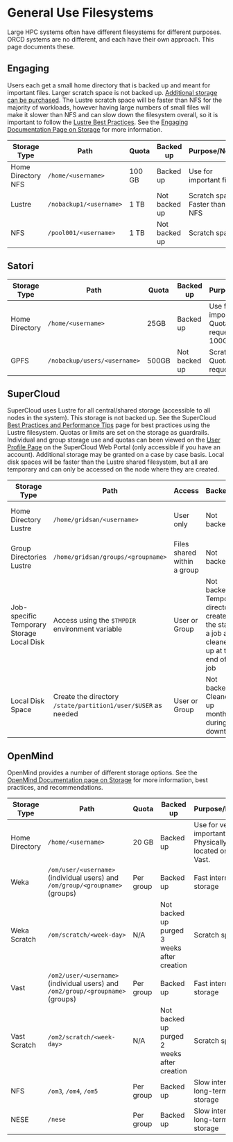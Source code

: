# General Use Filesystems

Large HPC systems often have different filesystems for different purposes. ORCD systems are no different, and each have their own approach. This page documents these.

## Engaging

Users each get a small home directory that is backed up and meant for important files. Larger scratch space is not backed up. [Additional storage can be purchased](project-filesystems.md). The Lustre scratch space will be faster than NFS for the majority of workloads, however having large numbers of small files will make it slower than NFS and can slow down the filesystem overall, so it is important to follow the [Lustre Best Practices](https://engaging-web.mit.edu/eofe-wiki/best_practices/lustre/). See the [Engaging Documentation Page on Storage](https://engaging-web.mit.edu/eofe-wiki/storage/) for more information.

| Storage Type      | Path | Quota | Backed up | Purpose/Notes |
| ----------- | ----------- |----------- |----------- |----------- |
| Home Directory <br> NFS  | `/home/<username>` | 100 GB | Backed up | Use for important files |
| Lustre | `/nobackup1/<username>` | 1 TB | Not backed up | Scratch space <br> Faster than NFS |
| NFS | `/pool001/<username>` | 1 TB | Not backed up | Scratch space |

## Satori

<!--
Do we need a short intro paragraph? Other systems have them.
-->

| Storage Type      | Path | Quota | Backed up | Purpose/Notes |
| ----------- | ----------- |----------- |----------- |----------- |
| Home Directory | `/home/<username>` | 25GB | Backed up | Use for important files. Quota increase request to 100GB. |
| GPFS           | `/nobackup/users/<username>` | 500GB | Not backed up | Scratch space. Quota increase request to 2TB. |

## SuperCloud

SuperCloud uses Lustre for all central/shared storage (accessible to all nodes in the system). This storage is not backed up. See the SuperCloud [Best Practices and Performance Tips](https://supercloud.mit.edu/best-practices-and-performance-tips) page for best practices using the Lustre filesystem. Quotas or limits are set on the storage as guardrails. Individual and group storage use and quotas can been viewed on the [User Profile Page](https://txe1-portal.mit.edu/profile/user_profile.php) on the SuperCloud Web Portal (only accessible if you have an account). Additional storage may be granted on a case by case basis. Local disk spaces will be faster than the Lustre shared filesystem, but all are temporary and can only be accessed on the node where they are created.

| Storage Type      | Path | Access | Backed up | Limits |
| ----------- | ----------- |----------- |----------- |----------- |
| Home Directory <br> Lustre  | `/home/gridsan/<username>` | User only | Not backed up | See [User Profile Page](https://txe1-portal.mit.edu/profile/user_profile.php) |
| Group Directories <br> Lustre | `/home/gridsan/groups/<groupname>` | Files shared within a group | Not backed up | See [User Profile Page](https://txe1-portal.mit.edu/profile/user_profile.php) |
| Job-specific Temporary Storage <br> Local Disk | Access using the `$TMPDIR` environment variable | User or Group | Not backed up <br>  Temporary directory created at the start of a job and cleaned up at the end of the job | NA |
| Local Disk Space | Create the directory `/state/partition1/user/$USER` as needed | User or Group | Not backed up <br> Cleaned up monthly during downtimes | NA |

## OpenMind

OpenMind provides a number of different storage options. See the [OpenMind Documentation page on Storage](https://github.mit.edu/MGHPCC/OpenMind/wiki/Which-directory-should-I-use%3F) for more information, best practices, and recommendations.

| Storage Type      | Path | Quota | Backed up | Purpose/Notes |
| ----------- | ----------- |----------- |----------- |----------- |
| Home Directory | `/home/<username>` | 20 GB | Backed up | Use for very important files. Physically located on Vast. |
| Weka |  `/om/user/<username>` (individual users) and `/om/group/<groupname>` (groups) | Per group | Backed up | Fast internal storage |
| Weka Scratch | `/om/scratch/<week-day>` | N/A | Not backed up <br> purged 3 weeks after creation | Scratch space |
| Vast | `/om2/user/<username>` (individual users) and `/om2/group/<groupname>` (groups) | Per group | Backed up | Fast internal storage |
| Vast Scratch | `/om2/scratch/<week-day>` | N/A | Not backed up <br> purged 2 weeks after creation | Scratch space |
| NFS | `/om3`, `/om4`, `/om5` | Per group | Backed up | Slow internal long-term storage |
| NESE | `/nese` | Per group | Backed up | Slow internal long-term storage |